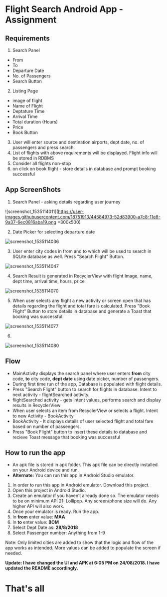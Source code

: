 # Flight Search Android App - Assignment

## Requirements

1. Search Panel
  - From
  - To
  - Departure Date
  - No. of Passengers
  - Search Button
2. Listing Page
  - image of flight
  - Name of Flight
  - Deptature Time
  - Arrival Time
  - Total duration (Hours)
  - Price
  - Book Button
3. User will enter source and destination airports, dept date, no. of passengers and press search.
4. List of flights with above requirements will be displayed. Flight info will be stored in RDBMS
5. Consider all flights non-stop
6. on click on book flight - store details in database and prompt booking successful

## App ScreenShots

1. Search Panel - asking details regarding user journey

![screenshot_1535114011](https://user-images.githubusercontent.com/18751913/44584973-52d83900-a7c8-11e8-9a37-6ec0816aba19.png =300x500)

2. Date Picker for selecting departure date

![screenshot_1535114036](https://user-images.githubusercontent.com/18751913/44584999-6daaad80-a7c8-11e8-97a9-4a627139e454.png)

3. User enter city codes in from and to which will be used to search in SQLite database as well. Press "Search Flight" Button.

![screenshot_1535114047](https://user-images.githubusercontent.com/18751913/44585018-7d29f680-a7c8-11e8-9f16-09d39aa80d52.png)

4. Search Result is generated in RecyclerView with flight Image, name, dept time, arrival time, hours, price

![screenshot_1535114070](https://user-images.githubusercontent.com/18751913/44585044-90d55d00-a7c8-11e8-86aa-a63187d313ea.png)

5. When user selects any flight a new activity or screen open that has details regarding the flight and total fare is calculated. 
Press "Book Flight" Button to store details in database and generate a Toast that booking was successful.

![screenshot_1535114077](https://user-images.githubusercontent.com/18751913/44585061-a054a600-a7c8-11e8-92c4-a04e52a63420.png)

6. 

![screenshot_1535114080](https://user-images.githubusercontent.com/18751913/44585080-b5313980-a7c8-11e8-8ea8-c0af9ed3c754.png)


## Flow

- MainActivity displays the search panel where user enters **from** city code, **to** city code, **dept date** using date picker, 
number of passengers.
- During first time run of the app, Database is populated with flight details.
- Press "Search Flight" button to search for flights in database. Intent to next activity - flightSearched activity.
- flightSearched activity - gets intent values, performs search and display results in RecyclerView
- When user selects an item from RecyclerView or selects a flight. Intent to new Activity - BookActivity
- BookActivity - It displays details of user selected flight and total fare based on number of passengers. 
- Press "Book Flight" button to insert these details to database and recieve Toast message that booking was successful

## How to run the app

- An apk file is stored in apk folder. This apk file can be directly installed on your Android device and run.
- **Alternate:** You can run this app in Android Studio emulator.
1. In order to run this app in Android emulator. Download this project.
2. Open this project in Android Studio.
3. Create an emulator if you haven’t already done so. The emulator needs to be on minimum API 21: Lollipop. 
   Any screen/phone size will do. Any higher API will also work. 
4. Once your emulator is ready. Run the app. 
5. In **from** enter value: **MAA**
6. In **to** enter value: **BOM**
7. Select Dept Date as: **28/8/2018**
8. Select Passenger number: Anything from 1-9

Note: Only limited cities are added to show that the logic and flow of the app works as intended. More values can be added to populate
 the screen if needed.

**Update: I have changed the UI and APK at 6:05 PM on 24/08/2018. I have updated the README accordingly.**

That's all
==============================================================================================================
